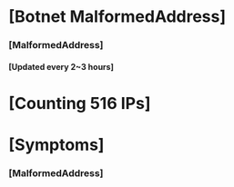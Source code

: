 # [Botnet MalformedAddress]
### [MalformedAddress]
#### [Updated every 2~3 hours]

# [Counting 516 IPs]

# [Symptoms] 
###   [MalformedAddress]
